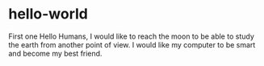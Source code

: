 # hello-world
First one
Hello Humans, I would like to reach the moon to be able to study the earth from another point of view. I would like my computer to be smart and become my best friend.
